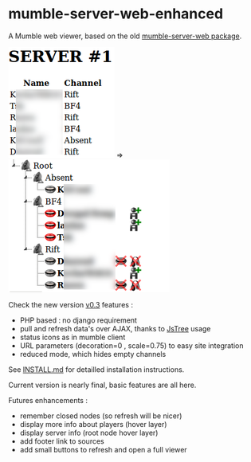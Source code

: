mumble-server-web-enhanced
==========================

A Mumble web viewer, based on the old [mumble-server-web package](http://packages.ubuntu.com/precise-updates/mumble-server-web).

![old-screenshot](/img/screenshot0.png?raw=true) => ![current-screenshot](/img/screenshot1.png?raw=true)

Check the new version [v0.3](https://github.com/olaulau/mumble-server-web-enhanced/tree/v0.3)
features :
- PHP based : no django requirement
- pull and refresh data's over AJAX, thanks to [JsTree](http://www.jstree.com/) usage
- status icons as in mumble client
- URL parameters (decoration=0 , scale=0.75) to easy site integration
- reduced mode, which hides empty channels

See [INSTALL.md](https://github.com/olaulau/mumble-server-web-enhanced/blob/master/INSTALL.md) for detailled installation instructions.

Current version is nearly final, basic features are all here.

Futures enhancements :
- remember closed nodes (so refresh will be nicer)
- display more info about players (hover layer)
- display server info (root node hover layer)
- add footer link to sources
- add small buttons to refresh and open a full viewer
